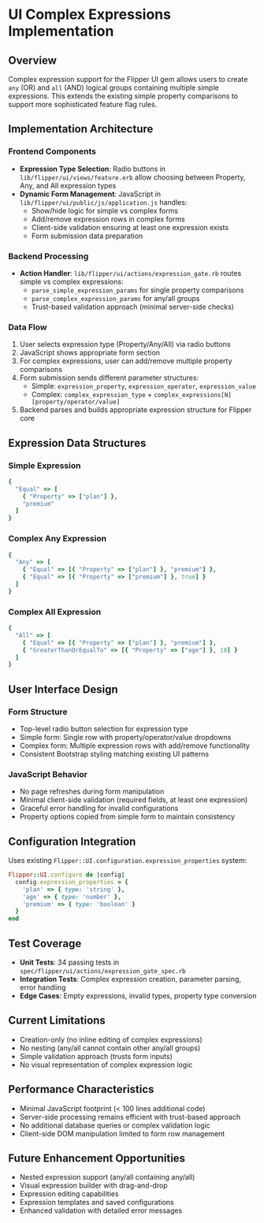 # UI Complex Expressions Implementation

## Overview
Complex expression support for the Flipper UI gem allows users to create `any` (OR) and `all` (AND) logical groups containing multiple simple expressions. This extends the existing simple property comparisons to support more sophisticated feature flag rules.

## Implementation Architecture

### Frontend Components
- **Expression Type Selection**: Radio buttons in `lib/flipper/ui/views/feature.erb` allow choosing between Property, Any, and All expression types
- **Dynamic Form Management**: JavaScript in `lib/flipper/ui/public/js/application.js` handles:
  - Show/hide logic for simple vs complex forms
  - Add/remove expression rows in complex forms
  - Client-side validation ensuring at least one expression exists
  - Form submission data preparation

### Backend Processing
- **Action Handler**: `lib/flipper/ui/actions/expression_gate.rb` routes simple vs complex expressions:
  - `parse_simple_expression_params` for single property comparisons
  - `parse_complex_expression_params` for any/all groups
  - Trust-based validation approach (minimal server-side checks)
  
### Data Flow
1. User selects expression type (Property/Any/All) via radio buttons
2. JavaScript shows appropriate form section
3. For complex expressions, user can add/remove multiple property comparisons
4. Form submission sends different parameter structures:
   - Simple: `expression_property`, `expression_operator`, `expression_value`
   - Complex: `complex_expression_type` + `complex_expressions[N][property/operator/value]`
5. Backend parses and builds appropriate expression structure for Flipper core

## Expression Data Structures

### Simple Expression
```ruby
{
  "Equal" => [
    { "Property" => ["plan"] },
    "premium"
  ]
}
```

### Complex Any Expression
```ruby
{
  "Any" => [
    { "Equal" => [{ "Property" => ["plan"] }, "premium"] },
    { "Equal" => [{ "Property" => ["premium"] }, true] }
  ]
}
```

### Complex All Expression
```ruby
{
  "All" => [
    { "Equal" => [{ "Property" => ["plan"] }, "premium"] },
    { "GreaterThanOrEqualTo" => [{ "Property" => ["age"] }, 18] }
  ]
}
```

## User Interface Design

### Form Structure
- Top-level radio button selection for expression type
- Simple form: Single row with property/operator/value dropdowns
- Complex form: Multiple expression rows with add/remove functionality
- Consistent Bootstrap styling matching existing UI patterns

### JavaScript Behavior
- No page refreshes during form manipulation
- Minimal client-side validation (required fields, at least one expression)
- Graceful error handling for invalid configurations
- Property options copied from simple form to maintain consistency

## Configuration Integration
Uses existing `Flipper::UI.configuration.expression_properties` system:
```ruby
Flipper::UI.configure do |config|
  config.expression_properties = {
    'plan' => { type: 'string' },
    'age' => { type: 'number' },
    'premium' => { type: 'boolean' }
  }
end
```

## Test Coverage
- **Unit Tests**: 34 passing tests in `spec/flipper/ui/actions/expression_gate_spec.rb`
- **Integration Tests**: Complex expression creation, parameter parsing, error handling
- **Edge Cases**: Empty expressions, invalid types, property type conversion

## Current Limitations
- Creation-only (no inline editing of complex expressions)
- No nesting (any/all cannot contain other any/all groups)
- Simple validation approach (trusts form inputs)
- No visual representation of complex expression logic

## Performance Characteristics
- Minimal JavaScript footprint (< 100 lines additional code)
- Server-side processing remains efficient with trust-based approach
- No additional database queries or complex validation logic
- Client-side DOM manipulation limited to form row management

## Future Enhancement Opportunities
- Nested expression support (any/all containing any/all)
- Visual expression builder with drag-and-drop
- Expression editing capabilities
- Expression templates and saved configurations
- Enhanced validation with detailed error messages
